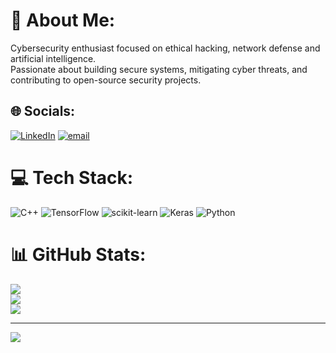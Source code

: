 # 💫 About Me:
Cybersecurity enthusiast focused on ethical hacking, network defense and artificial intelligence.<br>Passionate about building secure systems, mitigating cyber threats, and contributing to open-source security projects.


## 🌐 Socials:
[![LinkedIn](https://img.shields.io/badge/LinkedIn-%230077B5.svg?logo=linkedin&logoColor=white)](https://linkedin.com/in/https://www.linkedin.com/in/hasaan-haider-4a5205291/) [![email](https://img.shields.io/badge/Email-D14836?logo=gmail&logoColor=white)](mailto:hasaanhaider3@gmail.com) 

# 💻 Tech Stack:
![C++](https://img.shields.io/badge/c++-%2300599C.svg?style=for-the-badge&logo=c%2B%2B&logoColor=white) ![TensorFlow](https://img.shields.io/badge/TensorFlow-%23FF6F00.svg?style=for-the-badge&logo=TensorFlow&logoColor=white) ![scikit-learn](https://img.shields.io/badge/scikit--learn-%23F7931E.svg?style=for-the-badge&logo=scikit-learn&logoColor=white) ![Keras](https://img.shields.io/badge/Keras-%23D00000.svg?style=for-the-badge&logo=Keras&logoColor=white) ![Python](https://img.shields.io/badge/python-3670A0?style=for-the-badge&logo=python&logoColor=ffdd54)
# 📊 GitHub Stats:
![](https://github-readme-stats.vercel.app/api?username=SecByHasaan&theme=dark&hide_border=false&include_all_commits=false&count_private=false)<br/>
![](https://nirzak-streak-stats.vercel.app/?user=SecByHasaan&theme=dark&hide_border=false)<br/>
![](https://github-readme-stats.vercel.app/api/top-langs/?username=SecByHasaan&theme=dark&hide_border=false&include_all_commits=false&count_private=false&layout=compact)

---
[![](https://visitcount.itsvg.in/api?id=SecByHasaan&icon=1&color=0)](https://visitcount.itsvg.in)

<!-- Proudly created with GPRM ( https://gprm.itsvg.in ) -->
